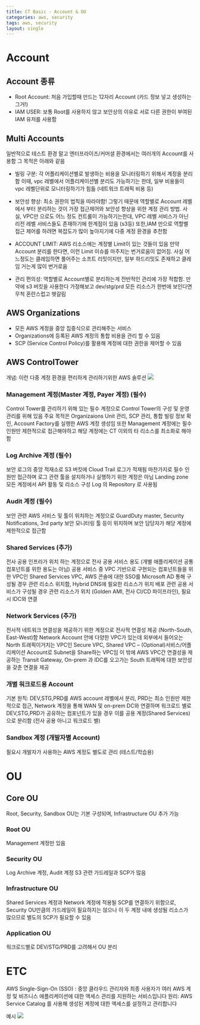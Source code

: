 ```yaml
---
title: CT Basic - Account & OU
categories: aws, security
tags: aws, security
layout: single
---
```


# Account 

## Account 종류
- Root Account: 처음 가입할때 만드는 12자리 Account (카드 정보 넣고 생성하는 그거!)
- IAM USER: 보통 Root를 사용하지 않고 보안상의 이유로 서로 다른 권한이 부여된 IAM 유저를 사용함

## Multi Accounts

일반적으로 테스트 환경 말고 엔터프라이즈/커머셜 환경에서는 여러개의 Account를 사용함 그 목적은 아래와 같음

- 빌링 구분: 각 어플리케이션별로 발생하는 비용을 모니터링하기 위해서 계정을 분리함 이때, vpc 레벨에서 어플리케이션별 분리도 가능하기는 한데, 일부 비용들이 vpc 레벨단위로 모니터링하기가 힘듦 (네트워크 트래픽 비용 등)

- 보안성 향상: 최소 권한의 법칙을 따라야함! 그렇기 때문에 역할별로 Account 레벨에서 부터 분리하는 것이 가장 접근제어와 보안성 향상을 위한 계정 관리 방법. 사실, VPC만 으로도  어느 정도 컨트롤이 가능하기는한대, VPC 레벨 서비스가 아닌 리전 레벨 서비스들도 존재하기에 한계점이 있음 (s3등)
또한,IAM 만으로 역할별 접근 제어를 하려면 복잡도가 많이 높아지기에 다중 계정 환경을 추천함

- ACCOUNT LIMIT: AWS 리소스에는 계정별 Limit이 있는 것들이 있음 만약 Account 분리를 한다면, 이런 Limit 이슈를 마주치는 번거로움이 없어짐. 사실 어느정도는 클레임하면 풀어주는 소프트 리밋이지만, 일부 하드리밋도 존재하고 클레임 거는게 많이 번거로움

- 관리 편의성: 역할별로 Account별로 분리하는게 전반적인 관리에 가장 적합함. 만약에 s3 버킷을 사용한다 가정해보고 dev/stg/prd 모든 리소스가 한번에 보인다면 무척 혼란스럽고 헷갈림


## AWS Organizations

- 모든 AWS 계정을 중앙 집중식으로 관리해주는 서비스
- Organizations에 등록된 AWS 계정의 통합 비용을 관리 할 수 있음
- SCP (Service Control Policy)를 활용해 계정에 대한 권한을 제어할 수 있음

## AWS ControlTower 
개념: 이런 다중 계정 환경을 편리하게 관리하기위한 AWS 솔루션
![](https://velog.velcdn.com/images/yuran3391/post/18afcb7a-599f-4e5c-a8bf-115b81a419da/image.png)

### Management 계정(Master 계정, Payer 계정) (필수)
Control Tower를 관리하기 위해 있는 필수 계정으로 Control Tower의 구성 및 운영 관리를 위해 있음
주요 목적은 Organizaions Unit 관리, SCP 관리, 통합 빌링 정보 확인, Account Factory를 실행한 AWS 계정 생성임 또한 Management 계정에는 필수인원만 제한적으로 접근해야하고 해당 계정에는 CT 이외의 타 리소스를 최소화로 해야함

### Log Archive 계정 (필수)
보안 로그의 중앙 적재소로 S3 버킷에 Cloud Trail 로그가 적재됨 마찬가지로 필수 인원만 접근하며 로그 관련 툴을 설치하거나 실행하기 위한 계정은 아님 Landing zone 모든 계정에서 API 활동 및 리소스 구성 Log 의 Repository 로 사용됨

### Audit 계정 (필수)
보안 관련 AWS 서비스 및 툴이 위치하는 계정으로 GuardDuty master, Security Notifications, 3rd party 보안 모니터링 툴 등이 위치하며 보안 담당자가 해당 계정에 제한적으로 접근함 

### Shared Services (추가)
전사 공용 인프라가 위치 하는 계정으로 전사 공용 서비스 용도 (개별 애플리케이션 공통 컴포넌트를 위한 용도는 아님)
공용 서비스 중 VPC 기반으로 구현되는 컴포넌트들을 위한 VPC인 Shared Services VPC, AWS 콘솔에 대한 SSO를 Microsoft AD 통해 구성될 경우 관련 리소스 위치함, Hybrid DNS에 필요한 리소스가 위치
배포 관련 공용 서비스가 구성될 경우 관련 리소스가 위치 (Golden AMI, 전사 CI/CD 파이프라인), 필요시 IDC와 연결


### Network Services (추가)
전사적 네트워크 연결성을 제공하기 위한 계정으로 전사적 연결성 제공 (North-South, East-West)함
Network Account 안에 다양한 VPC가 있는데 외부에서 들어오는 North 트래픽이거치는 VPC인 Secure VPC, Shared VPC – (Optional)서비스/어플리케이션 Account로 Subnet을 Share하는 VPC임
이 밖에 AWS VPC간 연결성을 제공하는 Transit Gateway, On-prem 과 IDC를 오고가는 South 트래픽에 대한 보안성을 갖춘 연결을 제공

### 개별 워크로드용 Account

기본 원칙: DEV,STG,PRD를 AWS account 레벨에서 분리, PRD는 최소 인원만 제한적으로 접근, Network 계정을 통해 WAN 및 on-prem DC와 연결하며 워크로드 별로 DEV,STG,PRD가 공유하는 컴포넌트가 있을 경우 이를 공용 계정(Shared Services)으로 분리함 (전사 공용 아니고 워크로드 별)

### Sandbox 계정 (개발자별 Account)
필요시 개발자가 사용하는 AWS 계정도 별도로 관리 (테스트/학습용)

# OU

## Core OU
Root, Security, Sandbox OU는 기본 구성되며, Infrastructure OU 추가 가능

### Root OU
Management 계정만 있음

### Security OU
Log Archive 계정, Audit 계정 
S3 관련 가드레일과 SCP가 많음


### Infrastructure OU
Shared Services 계정과 Network 계정에 적용될 SCP를 연결하기 위함으로, Security OU만큼의 가드레일이 필요하지는 않으나 이 두 계정 내에 생성될 리소스가 많으므로 별도의 SCP가 필요할 수 있음

### Application OU
워크로드별로 DEV/STG/PRD를 고려해서 OU 분리

# ETC
AWS Single-Sign-On (SSO) : 중앙 클라우드 관리자와 최종 사용자가 여러 AWS 계정 및 비즈니스 애플리케이션에 대한 액세스 관리를 지원하는 서비스입니다
원리: AWS Service Catalog 를 사용해 생성된 계정에 대한 액세스를 설정하고 관리합니다


예시
![](https://velog.velcdn.com/images/yuran3391/post/311e99f6-99db-443e-9140-3181e8e92b12/image.png)

